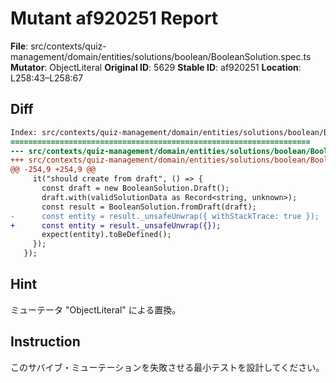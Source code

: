 # Mutant af920251 Report

**File**: src/contexts/quiz-management/domain/entities/solutions/boolean/BooleanSolution.spec.ts
**Mutator**: ObjectLiteral
**Original ID**: 5629
**Stable ID**: af920251
**Location**: L258:43–L258:67

## Diff

```diff
Index: src/contexts/quiz-management/domain/entities/solutions/boolean/BooleanSolution.spec.ts
===================================================================
--- src/contexts/quiz-management/domain/entities/solutions/boolean/BooleanSolution.spec.ts	original
+++ src/contexts/quiz-management/domain/entities/solutions/boolean/BooleanSolution.spec.ts	mutated #5629
@@ -254,9 +254,9 @@
     it("should create from draft", () => {
       const draft = new BooleanSolution.Draft();
       draft.with(validSolutionData as Record<string, unknown>);
       const result = BooleanSolution.fromDraft(draft);
-      const entity = result._unsafeUnwrap({ withStackTrace: true });
+      const entity = result._unsafeUnwrap({});
       expect(entity).toBeDefined();
     });
   });
```

## Hint

ミューテータ "ObjectLiteral" による置換。

## Instruction

このサバイブ・ミューテーションを失敗させる最小テストを設計してください。
